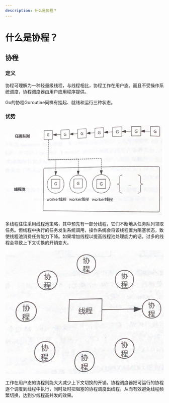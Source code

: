 ```yaml
---
description: 什么是协程？
---
```


# 什么是协程？

## 协程

### 定义

协程可理解为一种轻量级线程，与线程相比，协程工作在用户态。而且不受操作系统调度，协程调度器由用户应用程序提供。

Go的协程Goroutine同样有挂起、就绪和运行三种状态。

### 优势

![](../../.gitbook/assets/image%20%2870%29.png)

多线程往往采用线程池策略，其中预先有一部分线程，它们不断地从任务队列领取任务。但线程中执行的任务发生系统调用，操作系统会将该线程置为阻塞状态，致使线程池消费任务能力下降。如果增加线程以提高线程池处理能力的话，过多的线程会导致上下文切换的开销变大。

![](../../.gitbook/assets/image%20%2871%29.png)

工作在用户态的协程则能大大减少上下文切换的开销。协程调度器把可运行的协程逐个调度到线程中执行，同时及时把阻塞的协程调度出线程，从而有效避免线程频繁切换，达到少线程高并发的效果。

